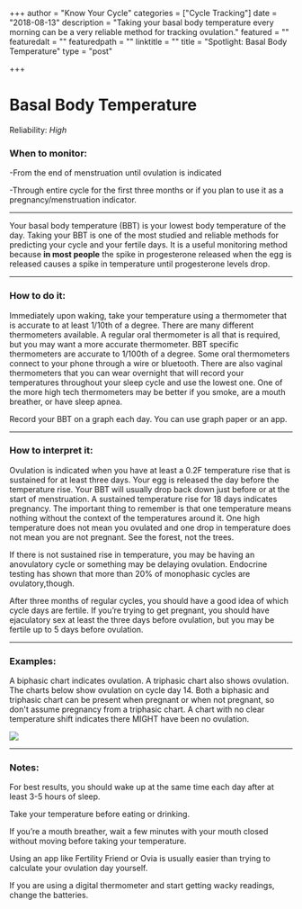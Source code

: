 +++
author = "Know Your Cycle"
categories = ["Cycle Tracking"]
date = "2018-08-13"
description = "Taking your basal body temperature every morning can be a very reliable method for tracking ovulation."
featured = ""
featuredalt = ""
featuredpath = ""
linktitle = ""
title = "Spotlight: Basal Body Temperature"
type = "post"

+++

# Basal Body Temperature

Reliability: *High*

### When to monitor:
-From the end of menstruation until ovulation is indicated

-Through entire cycle for the first three months or if you plan to use it as a pregnancy/menstruation indicator.

---

Your basal body temperature (BBT) is your lowest body temperature of the day. Taking your BBT is one of the most studied and reliable methods for predicting your cycle and your fertile days. It is a useful monitoring method because **in most people** the spike in progesterone released when the egg is released causes a spike in temperature until progesterone levels drop.

---

### How to do it:
Immediately upon waking, take your temperature using a thermometer that is accurate to at least 1/10th of a degree. There are many different thermometers available. A regular oral thermometer is all that is required, but you may want a more accurate thermometer. BBT specific thermometers are accurate to 1/100th of a degree. Some oral thermometers connect to your phone through a wire or bluetooth. There are also vaginal thermometers that you can wear overnight that will record your temperatures throughout your sleep cycle and use the lowest one. One of the more high tech thermometers may be better if you smoke, are a mouth breather, or have sleep apnea. 

Record your BBT on a graph each day. You can use graph paper or an app.

---

### How to interpret it:
Ovulation is indicated when you have at least a 0.2F temperature rise that is sustained for at least three days. Your egg is released the day before the temperature rise. Your BBT will usually drop back down just before or at the start of menstruation. A sustained temperature rise for 18 days indicates pregnancy. The important thing to remember is that one temperature means nothing without the context of the temperatures around it. One high temperature does not mean you ovulated and one drop in temperature does not mean you are not pregnant. See the forest, not the trees.

If there is not sustained rise in temperature, you may be having an anovulatory cycle or something may be delaying ovulation. Endocrine testing has shown that more than 20% of monophasic cycles are ovulatory,though.

After three months of regular cycles, you should have a good idea of which cycle days are fertile. If you’re trying to get pregnant, you should have ejaculatory sex at least the three days before ovulation, but you may be fertile up to 5 days before ovulation.

---

### Examples:

A biphasic chart indicates ovulation. A triphasic chart also shows ovulation. The charts below show ovulation on cycle day 14. Both a biphasic and triphasic chart can be present when pregnant or when not pregnant, so don't assume pregnancy from a triphasic chart. A chart with no clear temperature shift indicates there MIGHT have been no ovulation.

![](/img/main/bbtcharts.png)

---

### Notes:

For best results, you should wake up at the same time each day after at least 3-5 hours of sleep.

Take your temperature before eating or drinking.

If you’re a mouth breather, wait a few minutes with your mouth closed without moving before taking your temperature.

Using an app like Fertility Friend or Ovia is usually easier than trying to calculate your ovulation day yourself.

If you are using a digital thermometer and start getting wacky readings, change the batteries.
